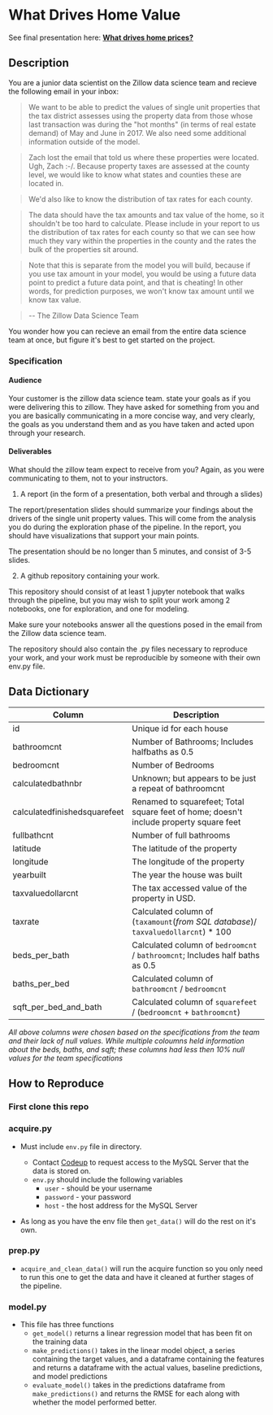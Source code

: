 # What Drives Home Value

See final presentation here: [**What drives home prices?**](https://docs.google.com/presentation/d/1UexwpwyaKn-lRjBrLSUl0rYuAGK93vl-u1IknYK3Dcs/edit?usp=sharing)

## Description

You are a junior data scientist on the Zillow data science team and recieve the following email in your inbox:

> We want to be able to predict the values of single unit properties that the tax district assesses using the property data from those whose last transaction was during the "hot months" (in terms of real estate demand) of May and June in 2017. We also need some additional information outside of the model.

> Zach lost the email that told us where these properties were located. Ugh, Zach :-/. Because property taxes are assessed at the county level, we would like to know what states and counties these are located in.

> We'd also like to know the distribution of tax rates for each county.

> The data should have the tax amounts and tax value of the home, so it shouldn't be too hard to calculate. Please include in your report to us the distribution of tax rates for each county so that we can see how much they vary within the properties in the county and the rates the bulk of the properties sit around.

> Note that this is separate from the model you will build, because if you use tax amount in your model, you would be using a future data point to predict a future data point, and that is cheating! In other words, for prediction purposes, we won't know tax amount until we know tax value.

> -- The Zillow Data Science Team

You wonder how you can recieve an email from the entire data science team at once, but figure it's best to get started on the project.

### Specification
#### Audience
Your customer is the zillow data science team. state your goals as if you were delivering this to zillow. They have asked for something from you and you are basically communicating in a more concise way, and very clearly, the goals as you understand them and as you have taken and acted upon through your research.

#### Deliverables
What should the zillow team expect to receive from you? Again, as you were communicating to them, not to your instructors.

1. A report (in the form of a presentation, both verbal and through a slides)

The report/presentation slides should summarize your findings about the drivers of the single unit property values. This will come from the analysis you do during the exploration phase of the pipeline. In the report, you should have visualizations that support your main points.

The presentation should be no longer than 5 minutes, and consist of 3-5 slides.

2. A github repository containing your work.

This repository should consist of at least 1 jupyter notebook that walks through the pipeline, but you may wish to split your work among 2 notebooks, one for exploration, and one for modeling.

Make sure your notebooks answer all the questions posed in the email from the Zillow data science team.

The repository should also contain the .py files necessary to reproduce your work, and your work must be reproducible by someone with their own env.py file.

## Data Dictionary

| Column | Description |
| --- | ---|
| id | Unique id for each house |
| bathroomcnt | Number of Bathrooms; Includes halfbaths as 0.5 |
| bedroomcnt | Number of Bedrooms |
| calculatedbathnbr | Unknown; but appears to be just a repeat of bathroomcnt |
| calculatedfinishedsquarefeet | Renamed to squarefeet; Total square feet of home; doesn't include property square feet |
| fullbathcnt | Number of full bathrooms |
| latitude | The latitude of the property
| longitude | The longitude of the property |
| yearbuilt | The year the house was built |
| taxvaluedollarcnt | The tax accessed value of the property in USD. |
| taxrate | Calculated column of (`taxamount`(*from SQL database*)/ `taxvaluedollarcnt`) * 100 |
| beds_per_bath | Calculated column of `bedroomcnt` / `bathroomcnt`; Includes half baths as 0.5 |
| baths_per_bed | Calculated column of `bathroomcnt` / `bedroomcnt` |
| sqft_per_bed_and_bath | Calculated column of `squarefeet` / (`bedroomcnt` + `bathroomcnt`) |

*All above columns were chosen based on the specifications from the team and their lack of null values. While multiple coloumns held information about the beds, baths, and sqft; these columns had less then 10% null values for the team specifications*

## How to Reproduce

### First clone this repo

### acquire.py 
* Must include `env.py` file in directory.
    * Contact [Codeup](https://codeup.com/contact/) to request access to the MySQL Server that the data is stored on.
    * `env.py` should include the following variables
        * `user` - should be your username
        * `password` - your password
        * `host` - the host address for the MySQL Server

* As long as you have the env file then `get_data()` will do the rest on it's own.

### prep.py
* `acquire_and_clean_data()` will run the acquire function so you only need to run this one to get the data and have it cleaned at further stages of the pipeline.

### model.py
* This file has three functions
    * `get_model()` returns a linear regression model that has been fit on the training data
    * `make_predictions()` takes in the linear model object, a series containing the target values, and a dataframe containing the features and  returns a dataframe with the actual values, baseline predictions, and model predictions
    * `evaluate_model()` takes in the predictions dataframe from `make_predictions()` and returns the RMSE for each along with whether the model performed better.